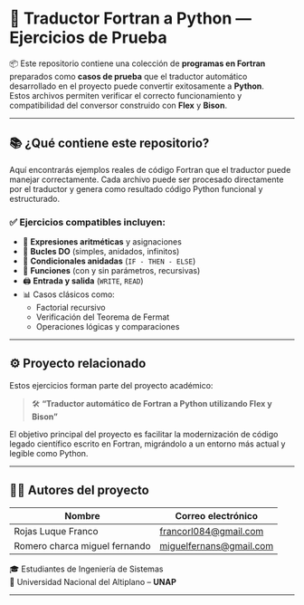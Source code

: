 # 🔄 Traductor Fortran a Python — Ejercicios de Prueba

📦 Este repositorio contiene una colección de **programas en Fortran** preparados como **casos de prueba** que el traductor automático desarrollado en el proyecto puede convertir exitosamente a **Python**.  
Estos archivos permiten verificar el correcto funcionamiento y compatibilidad del conversor construido con **Flex** y **Bison**.

---

## 📚 ¿Qué contiene este repositorio? 

Aquí encontrarás ejemplos reales de código Fortran que el traductor puede manejar correctamente. Cada archivo puede ser procesado directamente por el traductor y genera como resultado código Python funcional y estructurado.

### ✅ Ejercicios compatibles incluyen:

- 🧮 **Expresiones aritméticas** y asignaciones
- 🔁 **Bucles DO** (simples, anidados, infinitos)
- 🔀 **Condicionales anidadas** (`IF - THEN - ELSE`)
- 🧠 **Funciones** (con y sin parámetros, recursivas)
- 🖨️ **Entrada y salida** (`WRITE`, `READ`)
- 📊 Casos clásicos como:
  - Factorial recursivo
  - Verificación del Teorema de Fermat
  - Operaciones lógicas y comparaciones

---

## ⚙️ Proyecto relacionado

Estos ejercicios forman parte del proyecto académico:

> 🛠️ **“Traductor automático de Fortran a Python utilizando Flex y Bison”**

El objetivo principal del proyecto es facilitar la modernización de código legado científico escrito en Fortran, migrándolo a un entorno más actual y legible como Python.

---

## 👨‍💻 Autores del proyecto

| Nombre                                | Correo electrónico             |
|---------------------------------------|--------------------------------|
| Rojas Luque Franco                    | francorl084@gmail.com          |
| Romero charca miguel fernando         | miguelfernans@gmail.com        |

🎓 Estudiantes de Ingeniería de Sistemas  
📍 Universidad Nacional del Altiplano – **UNAP**

---


